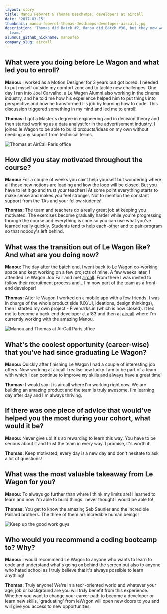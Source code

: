 ```yaml
---
layout: story
title: Manou Febvret & Thomas Deschamps, developers at aircall
date: '2017-03-15'
thumbnail: manou-febvret-thomas-deschamps-developer-aircall.jpg
description: 'Thomas did Batch #2, Manou did Batch #30, but they now work in the same
  team.'
alumnus_github_nickname: manoufeb
company_slug: aircall
---
```


## What were you doing before Le Wagon and what led you to enroll?

**Manou:** I worked as a Motion Designer for 3 years but got bored. I needed to put myself outside my comfort zone and to tackle new challenges. One day I ran into Joel Carvalho, a Le Wagon Alumni also working in the cinema industry, and he told me how his experience helped him to put things into perspective and how he transformed his job by learning how to code. This discussion triggered something in my mind and led me to enroll!

**Thomas:** I got a Master's degree in engineering and in decision theory and then started working as a data analyst for in the advertisement industry. I joined le Wagon to be able to build products/ideas on my own without needing any support from technical teams.

<p><img src="https://raw.githubusercontent.com/lewagon/www-images/master/testimonials/manou/aircall_manou_thomas_3.JPG" alt="Thomas at AirCall Paris office"></p>

## How did you stay motivated throughout the course?

**Manou:** For a couple of weeks you can't help yourself but wondering where all those new notions are leading and how the loop will be closed. But you have to let it go and trust your teachers! At some point everything starts to make sense and makes you feel stronger. Not to mention the constant support from the TAs and your fellow students!

**Thomas:** The team and teachers do a really great job at keeping you motivated. The exercises become gradually harder while you're progressing through the course and everything is done so you can use what you've learned really quickly. Students tend to help each-other and to pair-program so that nobody's left behind.

## What was the transition out of Le Wagon like? And what are you doing now?

**Manou:** The day after the batch end, I went back to Le Wagon co-working space and kept working on a few projects of mine. A few weeks later, I attended Le Wagon Job Fair and met [aircall](https://aircall.io/en/). From there I was invited to follow their recruitment process and... I'm now part of the team as a front-end developer!

**Thomas:** After le Wagon I worked on a mobile app with a few friends. I was in charge of the whole product side (UX/UI, ideations, design thinkings), then I started my own project - Fivemarks.in (which is now closed). It led me to become a back-end developer at af83 and then at [aircall](https://aircall.io/en/) where I'm currently working with the amazing Manou.

<p><img src="https://raw.githubusercontent.com/lewagon/www-images/master/testimonials/manou/aircall_manou_thomas_2.JPG" alt="Manou and Thomas at AirCall Paris office"></p>

## What's the coolest opportunity (career-wise) that you've had since graduating Le Wagon?

**Manou:** Quickly after finishing Le Wagon I had a couple of interesting job offers. Now working at aircall I realise how lucky I am to be part of a team with which I can continue to improve my skills and always have a great time!

**Thomas:** I would say it is aircall where I'm working right now. We are building an amazing product and the team is truly awesome. I'm learning day after day and I'm always thriving.

## If there was one piece of advice that would've helped you the most during your cohort, what would it be?

**Manou:** Never give up! It's so rewarding to learn this way. You have to be serious about it and trust the team in every way. I promise, it's worth it!

**Thomas:** Keep motivated, every day is a new day and don't hesitate to ask a lot of questions!

## What was the most valuable takeaway from Le Wagon for you?

**Manou:**  To always go further than where I think my limits are! I learned to learn and now I'm able to build things I never thought I would be able to!

**Thomas:** You get to know the amazing Seb Saunier and the incredible Paillard brothers. The three of them are incredible human beings!

<p><img src="https://raw.githubusercontent.com/lewagon/www-images/master/testimonials/manou/aircall_manou_thomas_4.JPG" alt="Keep up the good work guys"></p>

## Who would you recommend a coding bootcamp to? Why?

 **Manou:** I would recommend Le Wagon to anyone who wants to learn to code and understand what's going on behind the screen but also to anyone who hated school as I truly believe that it's always possible to learn anything!

**Thomas:** Truly anyone! We're in a tech-oriented world and whatever your age, job or background are you will truly benefit from this experience. Whether you want to change your career path to become a developer or learn new skills, 'graduating' from leWagon will open new doors to you and will give you access to new opportunities.
